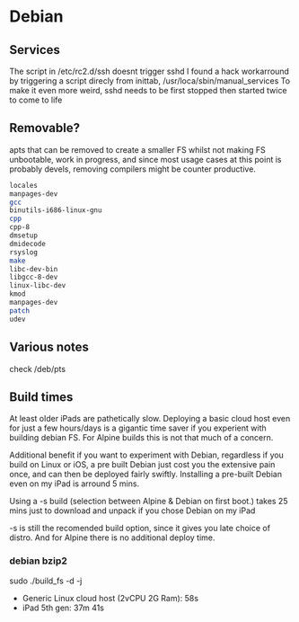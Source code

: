 # Debian

## Services

The script in /etc/rc2.d/ssh doesnt trigger sshd
I found a hack workarround by triggering a script direcly from
inittab, /usr/loca/sbin/manual_services
To make it even more weird, sshd needs to be first stopped
then started twice to come to life

## Removable?

apts that can be removed to create a smaller FS whilst not making FS
unbootable, work in progress, and since most usage cases at this point
is probably devels, removing compilers might be counter productive.

```bash
locales
manpages-dev
gcc
binutils-i686-linux-gnu
cpp
cpp-8
dmsetup
dmidecode
rsyslog
make
libc-dev-bin
libgcc-8-dev
linux-libc-dev
kmod
manpages-dev
patch
udev
```

## Various notes

check /deb/pts

## Build times

At least older iPads are pathetically slow. Deploying a basic cloud host
even for just a few hours/days is a gigantic time saver if you experient
with building debian FS. For Alpine builds this is not that much of a
concern.

Additional benefit if you want to experiment with Debian, regardless if
you build on Linux or iOS, a pre built Debian just cost you the
extensive pain once, and can then be deployed fairly swiftly.
Installing a pre-built Debian even on my iPad is arround 5 mins.

Using a -s build (selection between Alpine & Debian on first boot.)
takes 25 mins just to download and unpack if you chose Debian on my iPad

-s is still the recomended build option, since it gives you late choice
of distro. And for Alpine there is no additional deploy time.

### debian bzip2

sudo ./build_fs -d -j

- Generic Linux cloud host (2vCPU 2G Ram): 58s
- iPad 5th gen:     37m 41s
